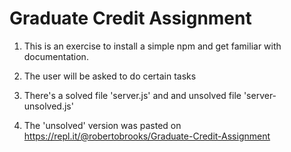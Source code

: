 # Graduate Credit Assignment

1) This is an exercise to install a simple npm and get familiar with documentation.

2) The user will be asked to do certain tasks

3) There's a solved file 'server.js' and and unsolved file 'server-unsolved.js'

4) The 'unsolved' version was pasted on https://repl.it/@robertobrooks/Graduate-Credit-Assignment